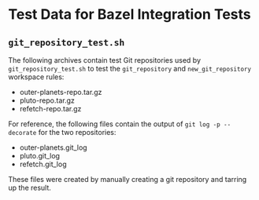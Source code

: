 Test Data for Bazel Integration Tests
=====================================

`git_repository_test.sh`
------------------------

The following archives contain test Git repositories used by
`git_repository_test.sh` to test the `git_repository` and `new_git_repository`
workspace rules:

* outer-planets-repo.tar.gz
* pluto-repo.tar.gz
* refetch-repo.tar.gz

For reference, the following files contain the output of `git log -p --decorate`
for the two repositories:

* outer-planets.git_log
* pluto.git_log
* refetch.git_log

These files were created by manually creating a git repository and tarring up
the result.
